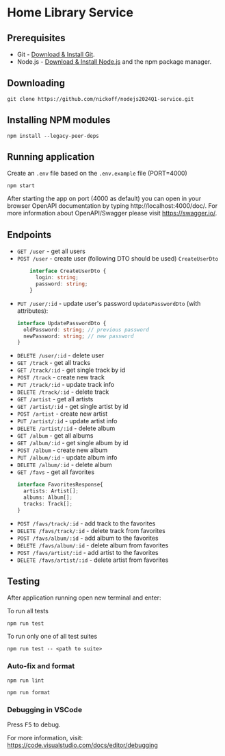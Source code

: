 # Home Library Service

## Prerequisites

- Git - [Download & Install Git](https://git-scm.com/downloads).
- Node.js - [Download & Install Node.js](https://nodejs.org/en/download/) and the npm package manager.

## Downloading

```
git clone https://github.com/nickoff/nodejs2024Q1-service.git
```

## Installing NPM modules

```
npm install --legacy-peer-deps
```

## Running application

Create an ```.env``` file based on the ```.env.example``` file (PORT=4000)

```
npm start
```

After starting the app on port (4000 as default) you can open
in your browser OpenAPI documentation by typing http://localhost:4000/doc/.
For more information about OpenAPI/Swagger please visit https://swagger.io/.

## Endpoints

 * `GET /user` - get all users
 * `POST /user` - create user (following DTO should be used)
      `CreateUserDto`
      ```typescript
          interface CreateUserDto {
            login: string;
            password: string;
          }
      ```
 * `PUT /user/:id` - update user's password
      `UpdatePasswordDto` (with attributes):
      ```typescript
      interface UpdatePasswordDto {
        oldPassword: string; // previous password
        newPassword: string; // new password
      }
      ```
 * `DELETE /user/:id` - delete user
 * `GET /track` - get all tracks
 * `GET /track/:id` - get single track by id
 * `POST /track` - create new track
 * `PUT /track/:id` - update track info
 * `DELETE /track/:id` - delete track
 * `GET /artist` - get all artists
 * `GET /artist/:id` - get single artist by id
 * `POST /artist` - create new artist
 * `PUT /artist/:id` - update artist info
 * `DELETE /artist/:id` - delete album
 * `GET /album` - get all albums
 * `GET /album/:id` - get single album by id
 * `POST /album` - create new album
 * `PUT /album/:id` - update album info
 * `DELETE /album/:id` - delete album
 * `GET /favs` - get all favorites
      ```typescript
      interface FavoritesResponse{
        artists: Artist[];
        albums: Album[];
        tracks: Track[];
      }
      ```
 * `POST /favs/track/:id` - add track to the favorites
 * `DELETE /favs/track/:id` - delete track from favorites
 * `POST /favs/album/:id` - add album to the favorites
 * `DELETE /favs/album/:id` - delete album from favorites
 * `POST /favs/artist/:id` - add artist to the favorites
 * `DELETE /favs/artist/:id` - delete artist from favorites


## Testing

After application running open new terminal and enter:

To run all tests

```
npm run test
```

To run only one of all test suites

```
npm run test -- <path to suite>
```

### Auto-fix and format

```
npm run lint
```

```
npm run format
```

### Debugging in VSCode

Press <kbd>F5</kbd> to debug.

For more information, visit: https://code.visualstudio.com/docs/editor/debugging

